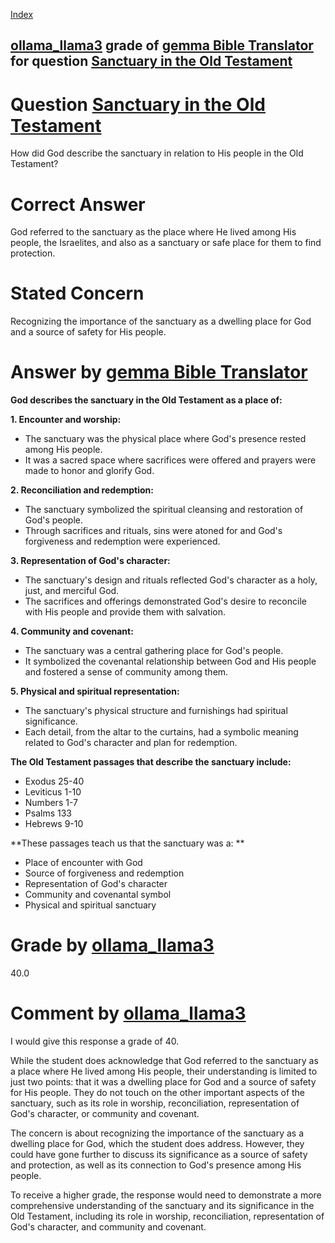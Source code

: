 
[Index](../../../../index.md)
## [ollama_llama3](../../../grading_models/ollama_llama3.md) grade of [gemma Bible Translator](../../../answering_models/gemma_Bible_Translator.md) for question [Sanctuary in the Old Testament](../../../questions/Sanctuary_in_the_Old_Testament.md)

# Question [Sanctuary in the Old Testament](../../../questions/Sanctuary_in_the_Old_Testament.md)
How did God describe the sanctuary in relation to His people in the Old Testament?

# Correct Answer
God referred to the sanctuary as the place where He lived among His people, the Israelites, and also as a sanctuary or safe place for them to find protection.

# Stated Concern
Recognizing the importance of the sanctuary as a dwelling place for God and a source of safety for His people.

# Answer by [gemma Bible Translator](../../../answering_models/gemma_Bible_Translator.md)
**God describes the sanctuary in the Old Testament as a place of:**

**1. Encounter and worship:**

* The sanctuary was the physical place where God's presence rested among His people. 
* It was a sacred space where sacrifices were offered and prayers were made to honor and glorify God.

**2. Reconciliation and redemption:**

* The sanctuary symbolized the spiritual cleansing and restoration of God's people. 
* Through sacrifices and rituals, sins were atoned for and God's forgiveness and redemption were experienced.

**3. Representation of God's character:**

* The sanctuary's design and rituals reflected God's character as a holy, just, and merciful God. 
* The sacrifices and offerings demonstrated God's desire to reconcile with His people and provide them with salvation.

**4. Community and covenant:**

* The sanctuary was a central gathering place for God's people. 
* It symbolized the covenantal relationship between God and His people and fostered a sense of community among them.

**5. Physical and spiritual representation:**

* The sanctuary's physical structure and furnishings had spiritual significance. 
* Each detail, from the altar to the curtains, had a symbolic meaning related to God's character and plan for redemption.

**The Old Testament passages that describe the sanctuary include:**

* Exodus 25-40
* Leviticus 1-10
* Numbers 1-7
* Psalms 133
* Hebrews 9-10

**These passages teach us that the sanctuary was a: **

* Place of encounter with God
* Source of forgiveness and redemption
* Representation of God's character
* Community and covenantal symbol
* Physical and spiritual sanctuary

# Grade by [ollama_llama3](../../../grading_models/ollama_llama3.md)
40.0

# Comment by [ollama_llama3](../../../grading_models/ollama_llama3.md)
I would give this response a grade of 40.

While the student does acknowledge that God referred to the sanctuary as a place where He lived among His people, their understanding is limited to just two points: that it was a dwelling place for God and a source of safety for His people. They do not touch on the other important aspects of the sanctuary, such as its role in worship, reconciliation, representation of God's character, or community and covenant.

The concern is about recognizing the importance of the sanctuary as a dwelling place for God, which the student does address. However, they could have gone further to discuss its significance as a source of safety and protection, as well as its connection to God's presence among His people.

To receive a higher grade, the response would need to demonstrate a more comprehensive understanding of the sanctuary and its significance in the Old Testament, including its role in worship, reconciliation, representation of God's character, and community and covenant.

